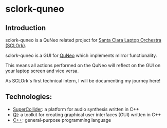 # sclork-quneo

## Introduction
sclork-quneo is a QuNeo related project for [Santa Clara Laptop Orchestra (SCLOrk)](https://www.scu.edu/cas/music/ensembles/sclork/).

sclork-quneo is a GUI for [QuNeo](https://www.keithmcmillen.com/products/quneo/) which implements mirror functionality. 

This means all actions performed on the QuNeo will reflect on the GUI on your laptop screen and vice versa. 

As SCLOrk's first technical intern, I will be documenting my journey here! 

## Technologies:
* [SuperCollider](https://github.com/supercollider/supercollider): a platform for audio synthesis written in C++
* [Qt](https://en.wikipedia.org/wiki/Qt_(software)): a toolkit for creating graphical user interfaces (GUI) written in C++
* [C++](https://en.wikipedia.org/wiki/C%2B%2B): general-purpose programming language
